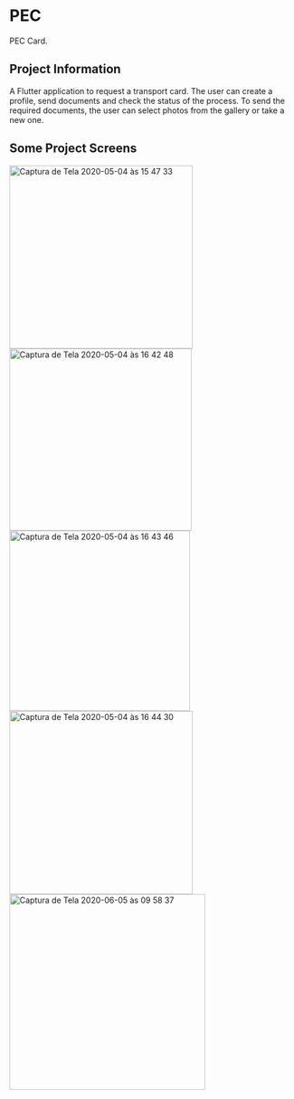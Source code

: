 # PEC

PEC Card.

## Project Information

A Flutter application to request a transport card.
The user can create a profile, send documents and check the status of the process.
To send the required documents, the user can select photos from the gallery or take a new one.

## Some Project Screens

<img width="324" alt="Captura de Tela 2020-05-04 às 15 47 33" src="https://user-images.githubusercontent.com/30326310/82712161-d3f28780-9c5d-11ea-8159-355031fe962f.png">
<img width="322" alt="Captura de Tela 2020-05-04 às 16 42 48" src="https://user-images.githubusercontent.com/30326310/82712183-dbb22c00-9c5d-11ea-867c-a0d35c66a7d3.png">
<img width="319" alt="Captura de Tela 2020-05-04 às 16 43 46" src="https://user-images.githubusercontent.com/30326310/82712188-dead1c80-9c5d-11ea-8d9d-be5883687e6c.png">
<img width="324" alt="Captura de Tela 2020-05-04 às 16 44 30" src="https://user-images.githubusercontent.com/30326310/82712192-dfde4980-9c5d-11ea-85cf-d473d2e0ff7c.png">
<img width="346" alt="Captura de Tela 2020-06-05 às 09 58 37" src="https://user-images.githubusercontent.com/30326310/83982214-3d7bc280-a8fb-11ea-9b3f-145f7bb89699.png">

